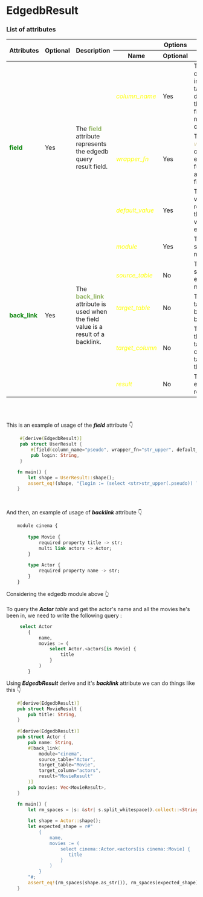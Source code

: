 # EdgedbResult

### List of attributes

<table>
    <thead>
        <tr>
            <th rowspan="2">Attributes</th>
            <th rowspan="2">Optional</th>
            <th rowspan="2">Description</th>
            <th colspan="3">Options</th>
        </tr>
        <tr>
            <th>Name</th>
            <th>Optional</th>
            <th>Description</th>
        </tr>
    </thead>
    <tbody>
        <tr>
            <td rowspan="3"> <strong style="color: #008200">field</strong> </td>
            <td rowspan="3"> Yes </td>
            <td rowspan="3"> The <strong style="color: #91b362">field</strong> attribute represents the edgedb query result field. </td>
            <td><i style="color: yellow">column_name</i></td>
            <td>Yes</td>
            <td>The column_name in the egdedb table. It's defined when the struct field do not match the column name.</td>
        </tr>
        <tr>
             <td><i style="color: yellow">wrapper_fn</i></td>
            <td>Yes</td>
            <td>The <i style="color: #d4c89f">wrapper_fn</i> option is the edgedb function to apply to the field.</td>
        </tr>
        <tr>
             <td><i style="color: yellow">default_value</i></td>
            <td>Yes</td>
            <td>The default value to return when the column value is an empty set.</td>
        </tr>
        <tr>
            <td rowspan="5"> <strong style="color: #008200">back_link</strong> </td>
            <td rowspan="5"> Yes </td>
            <td rowspan="5"> 
                The <strong style="color: #91b362">back_link</strong> attribute is used when the field value is a result of a backlink.
            </td>
            <td><i style="color: yellow">module</i></td>
            <td>Yes</td>
            <td>The edgedb schema module</td>
        </tr>
        <tr>
             <td><i style="color: yellow">source_table</i></td>
            <td>No</td>
            <td>The query source edgedb table name.</td>
        </tr>
        <tr>
             <td><i style="color: yellow">target_table</i></td>
            <td>No</td>
            <td>The name of table targeted by the backlink.</td>
        </tr>
        <tr>
             <td><i style="color: yellow">target_column</i></td>
            <td>No</td>
            <td>The name of the targeted_table column targeted by the backlink.</td>
        </tr>
        <tr>
             <td><i style="color: yellow">result</i></td>
            <td>No</td>
            <td>The backlink expected result type.</td>
        </tr>
    </tbody>
</table>
<br><br>

This is an example of usage of the **_field_** attribute 👇

```rust
     #[derive(EdgedbResult)]
     pub struct UserResult {
         #[field(column_name="pseudo", wrapper_fn="str_upper", default_value="john")]
         pub login: String,
     }

    fn main() {
        let shape = UserResult::shape();
        assert_eq!(shape, "{login := (select <str>str_upper(.pseudo)) ?? (select <str>'john')}")
    }
```
<br>

And then, an example of usage of **_backlink_** attribute 👇

```sql
    module cinema {
        
        type Movie {
            required property title -> str;
            multi link actors -> Actor;
        }
        
        type Actor {
            required property name -> str;
        }
    }
```
Considering the edgedb module above 👆
<br><br>
To query the _**Actor**_ _table_ and get the actor's name and all the movies he's been in, we need to write the following query :

```sql
     select Actor
        {
            name,
            movies := (
                select Actor.<actors[is Movie] {
                    title
                }
            )
        }
```

Using **_EdgedbResult_** derive and it's **_backlink_** attribute we can do things like this 👇

```rust
    #[derive(EdgedbResult)]
    pub struct MovieResult {
        pub title: String,
    }
    
    #[derive(EdgedbResult)]
    pub struct Actor {
        pub name: String,
        #[back_link(
            module="cinema",
            source_table="Actor",
            target_table="Movie",
            target_column="actors",
            result="MovieResult"
        )]
        pub movies: Vec<MovieResult>,
    }

    fn main() {
        let rm_spaces = |s: &str| s.split_whitespace().collect::<String>();
        
        let shape = Actor::shape();
        let expected_shape = r#"
            {
                name, 
                movies := (
                    select cinema::Actor.<actors[is cinema::Movie] {
                       title
                    }
                )
            }
        "#;
        assert_eq!(rm_spaces(shape.as_str()), rm_spaces(expected_shape));
    }
```